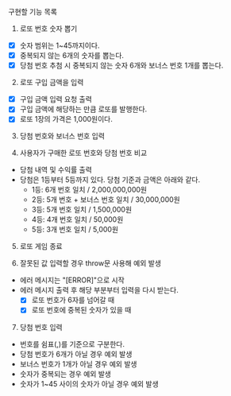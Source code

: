 구현할 기능 목록

1. 로또 번호 숫자 뽑기
  - [x] 숫자 범위는 1~45까지이다.
  - [x] 중복되지 않는 6개의 숫자를 뽑는다.
  - [x] 당첨 번호 추첨 시 중복되지 않는 숫자 6개와 보너스 번호 1개를 뽑는다.

2. 로또 구입 금액을 입력
  - [x] 구입 금액 입력 요청 출력
  - [x] 구입 금액에 해당하는 만큼 로또를 발행한다.
  - [x] 로또 1장의 가격은 1,000원이다.

3. 당첨 번호와 보너스 번호 입력

4. 사용자가 구매한 로또 번호와 당첨 번호 비교
  - 당첨 내역 및 수익률 출력
  - 당첨은 1등부터 5등까지 있다. 당첨 기준과 금액은 아래와 같다.
    - 1등: 6개 번호 일치 / 2,000,000,000원
    - 2등: 5개 번호 + 보너스 번호 일치 / 30,000,000원
    - 3등: 5개 번호 일치 / 1,500,000원
    - 4등: 4개 번호 일치 / 50,000원
    - 5등: 3개 번호 일치 / 5,000원

5. 로또 게임 종료

6. 잘못된 값 입력할 경우 throw문 사용해 예외 발생
  - 에러 메시지는 "[ERROR]"으로 시작
  - 에러 메시지 출력 후 해당 부분부터 입력을 다시 받는다.
    - [x] 로또 번호가 6자를 넘어갈 때
    - [x] 로또 번호에 중복된 숫자가 있을 때

7. 당첨 번호 입력
  - 번호를 쉼표(,)를 기준으로 구분한다.
  - 당첨 번호가 6개가 아닐 경우 예외 발생
  - 보너스 번호가 1개가 아닐 경우 예외 발생
  - 숫자가 중복되는 경우 예외 발생
  - 숫자가 1~45 사이의 숫자가 아닐 경우 예외 발생